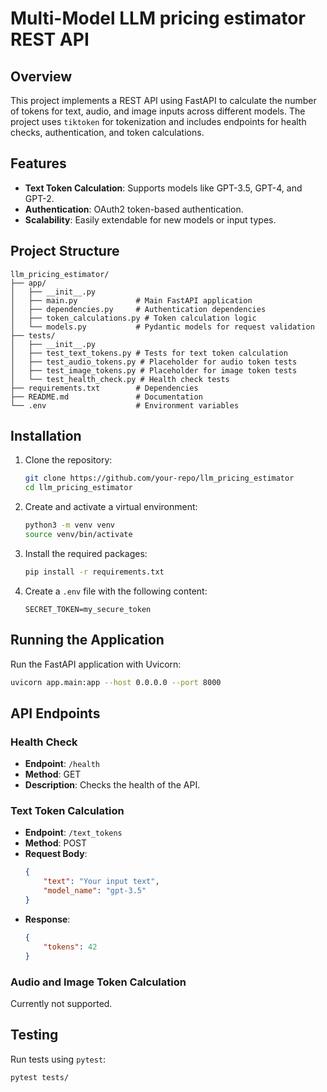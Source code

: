 # Multi-Model LLM pricing estimator REST API

## Overview
This project implements a REST API using FastAPI to calculate the number of tokens for text, audio, and image inputs across different models. The project uses `tiktoken` for tokenization and includes endpoints for health checks, authentication, and token calculations.

## Features
- **Text Token Calculation**: Supports models like GPT-3.5, GPT-4, and GPT-2.
- **Authentication**: OAuth2 token-based authentication.
- **Scalability**: Easily extendable for new models or input types.

## Project Structure
```
llm_pricing_estimator/
├── app/
│   ├── __init__.py
│   ├── main.py             # Main FastAPI application
│   ├── dependencies.py     # Authentication dependencies
│   ├── token_calculations.py # Token calculation logic
│   └── models.py           # Pydantic models for request validation
├── tests/
│   ├── __init__.py
│   ├── test_text_tokens.py # Tests for text token calculation
│   ├── test_audio_tokens.py # Placeholder for audio token tests
│   ├── test_image_tokens.py # Placeholder for image token tests
│   └── test_health_check.py # Health check tests
├── requirements.txt        # Dependencies
├── README.md               # Documentation
└── .env                    # Environment variables
```

## Installation
1. Clone the repository:
   ```bash
   git clone https://github.com/your-repo/llm_pricing_estimator
   cd llm_pricing_estimator
   ```

2. Create and activate a virtual environment:
   ```bash
   python3 -m venv venv
   source venv/bin/activate
   ```

3. Install the required packages:
   ```bash
   pip install -r requirements.txt
   ```

4. Create a `.env` file with the following content:
   ```env
   SECRET_TOKEN=my_secure_token
   ```

## Running the Application
Run the FastAPI application with Uvicorn:
```bash
uvicorn app.main:app --host 0.0.0.0 --port 8000
```

## API Endpoints
### Health Check
- **Endpoint**: `/health`
- **Method**: GET
- **Description**: Checks the health of the API.

### Text Token Calculation
- **Endpoint**: `/text_tokens`
- **Method**: POST
- **Request Body**:
  ```json
  {
      "text": "Your input text",
      "model_name": "gpt-3.5"
  }
  ```
- **Response**:
  ```json
  {
      "tokens": 42
  }
  ```

### Audio and Image Token Calculation
Currently not supported.

## Testing
Run tests using `pytest`:
```bash
pytest tests/
```